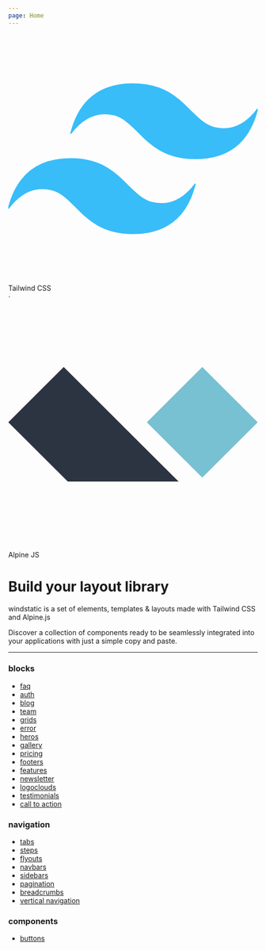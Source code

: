 ```yaml
---
page: Home
---
```


<div class="flex items-center gap-2 mb-12">
  <div class="inline-flex gap-2 items-center">
    <svg
      class="flex-none inline size-4"
      viewBox="0 0 64 64"
      fill="none"
      xmlns="http://www.w3.org/2000/svg">
      <g clip-path="url(#clip0_459_2)">
        <path
          d="M32 12.75C23.4668 12.75 18.1332 17.0168 16 25.55C19.2 21.2833 22.9333 19.6832 27.2 20.75C29.6343 21.3585 31.3743 23.2498 33.3003 25.0795C36.4378 28.2643 40.0687 31.95 48 31.95C56.5332 31.95 61.8668 27.6832 64 19.15C60.8 23.4167 57.0667 25.0167 52.8 23.95C50.3657 23.3415 48.6257 21.4503 46.6997 19.6205C43.5622 16.4358 39.9313 12.75 32 12.75ZM16 31.95C7.46675 31.95 2.13325 36.2168 0 44.75C3.2 40.4833 6.93325 38.8833 11.2 39.95C13.6342 40.5585 15.3742 42.4497 17.3002 44.2795C20.4377 47.4642 24.0687 51.15 32 51.15C40.5332 51.15 45.8668 46.8833 48 38.35C44.8 42.6168 41.0667 44.2167 36.8 43.15C34.3657 42.5415 32.6258 40.6502 30.6998 38.8205C27.5623 35.6357 23.9313 31.95 16 31.95Z"
          fill="#38BDF9"
          stroke="#38BDF9"
          stroke-width="0.25"
        ></path>
      </g>
      <defs>
        <clipPath id="clip0_459_2">
          <rect
            width="64"
            height="64"
            fill="white"
          ></rect>
        </clipPath>
      </defs>
    </svg> Tailwind CSS
  </div>
·
  <div class="inline-flex gap-2 items-center">
    <svg
      class="flex-none inline size-4"
      viewBox="0 0 64 64"
      fill="none"
      xmlns="http://www.w3.org/2000/svg">
      <g clip-path="url(#clip0_460_7)">
        <path
          d="M49.7769 17L63.9992 31.16L49.7769 45.3197L35.5547 31.1597L49.7769 17Z"
          fill="#77C1D2"
        ></path>
        <path
          d="M14.2222 17L43.7067 46.355H15.2622L0 31.16L14.2222 17Z"
          fill="#2D3441"
        ></path>
      </g>
      <defs>
        <clipPath id="clip0_460_7">
          <rect
            width="64"
            height="29.5"
            fill="white"
            transform="translate(0 17)"
          ></rect>
        </clipPath>
      </defs>
    </svg>
    Alpine JS
  </div>
</div>

# Build your layout library

windstatic is a set of elements, templates & layouts made with Tailwind CSS and Alpine.js

Discover a collection of components ready to be seamlessly integrated into your applications with just a simple copy and paste.

---

### blocks

- [faq](/blocks/faq)
- [auth](/blocks/auth)
- [blog](/blocks/blog)
- [team](/blocks/team)
- [grids](/blocks/grids)
- [error](/blocks/error)
- [heros](/blocks/heros)
- [gallery](/blocks/logos)
- [pricing](/blocks/pricing)
- [footers](/blocks/footers)
- [features](/blocks/features)
- [newsletter ](/blocks/newsletter)
- [logoclouds](/blocks/logoclouds)
- [testimonials](/blocks/testimonials)
- [call to action](/blocks/cta)

### navigation

- [tabs](/navigation/tabs)
- [steps](/navigation/steps)
- [flyouts](/navigation/flyouts)
- [navbars](/navigation/navbars)
- [sidebars](/navigation/sidebars)
- [pagination](/navigation/pagination)
- [breadcrumbs](/blocks/breadcrumbs)
- [vertical navigation](/navigation/vertical-navigation)

### components

- [buttons](/components/buttons)
